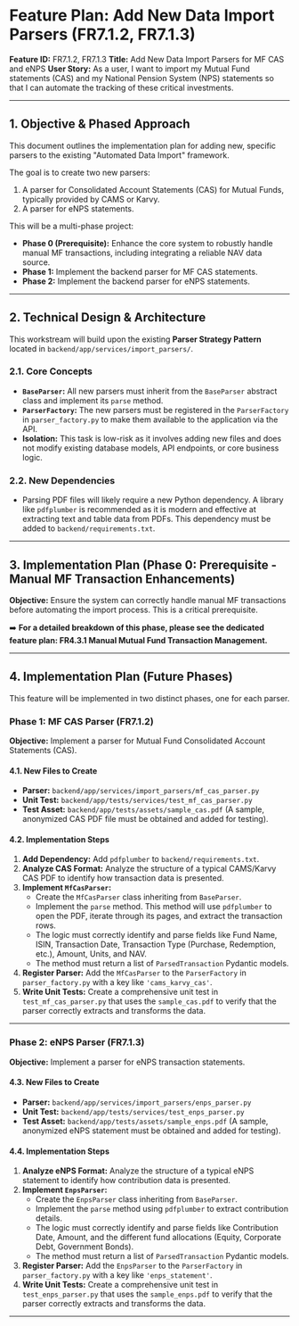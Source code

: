 # Feature Plan: Add New Data Import Parsers (FR7.1.2, FR7.1.3)

**Feature ID:** FR7.1.2, FR7.1.3
**Title:** Add New Data Import Parsers for MF CAS and eNPS
**User Story:** As a user, I want to import my Mutual Fund statements (CAS) and my National Pension System (NPS) statements so that I can automate the tracking of these critical investments.

---

## 1. Objective & Phased Approach

This document outlines the implementation plan for adding new, specific parsers to the existing "Automated Data Import" framework.

The goal is to create two new parsers:
1.  A parser for Consolidated Account Statements (CAS) for Mutual Funds, typically provided by CAMS or Karvy.
2.  A parser for eNPS statements.

This will be a multi-phase project:
*   **Phase 0 (Prerequisite):** Enhance the core system to robustly handle manual MF transactions, including integrating a reliable NAV data source.
*   **Phase 1:** Implement the backend parser for MF CAS statements.
*   **Phase 2:** Implement the backend parser for eNPS statements.

---

## 2. Technical Design & Architecture

This workstream will build upon the existing **Parser Strategy Pattern** located in `backend/app/services/import_parsers/`.

### 2.1. Core Concepts

*   **`BaseParser`:** All new parsers must inherit from the `BaseParser` abstract class and implement its `parse` method.
*   **`ParserFactory`:** The new parsers must be registered in the `ParserFactory` in `parser_factory.py` to make them available to the application via the API.
*   **Isolation:** This task is low-risk as it involves adding new files and does not modify existing database models, API endpoints, or core business logic.

### 2.2. New Dependencies

*   Parsing PDF files will likely require a new Python dependency. A library like `pdfplumber` is recommended as it is modern and effective at extracting text and table data from PDFs. This dependency must be added to `backend/requirements.txt`.

---

## 3. Implementation Plan (Phase 0: Prerequisite - Manual MF Transaction Enhancements)

**Objective:** Ensure the system can correctly handle manual MF transactions before automating the import process. This is a critical prerequisite.

➡️ **For a detailed breakdown of this phase, please see the dedicated feature plan: FR4.3.1 Manual Mutual Fund Transaction Management.**

---
## 4. Implementation Plan (Future Phases)

This feature will be implemented in two distinct phases, one for each parser.

### Phase 1: MF CAS Parser (FR7.1.2)

**Objective:** Implement a parser for Mutual Fund Consolidated Account Statements (CAS).

#### 4.1. New Files to Create

*   **Parser:** `backend/app/services/import_parsers/mf_cas_parser.py`
*   **Unit Test:** `backend/app/tests/services/test_mf_cas_parser.py`
*   **Test Asset:** `backend/app/tests/assets/sample_cas.pdf` (A sample, anonymized CAS PDF file must be obtained and added for testing).

#### 4.2. Implementation Steps

1.  **Add Dependency:** Add `pdfplumber` to `backend/requirements.txt`.
2.  **Analyze CAS Format:** Analyze the structure of a typical CAMS/Karvy CAS PDF to identify how transaction data is presented.
3.  **Implement `MfCasParser`:**
    *   Create the `MfCasParser` class inheriting from `BaseParser`.
    *   Implement the `parse` method. This method will use `pdfplumber` to open the PDF, iterate through its pages, and extract the transaction rows.
    *   The logic must correctly identify and parse fields like Fund Name, ISIN, Transaction Date, Transaction Type (Purchase, Redemption, etc.), Amount, Units, and NAV.
    *   The method must return a list of `ParsedTransaction` Pydantic models.
4.  **Register Parser:** Add the `MfCasParser` to the `ParserFactory` in `parser_factory.py` with a key like `'cams_karvy_cas'`.
5.  **Write Unit Tests:** Create a comprehensive unit test in `test_mf_cas_parser.py` that uses the `sample_cas.pdf` to verify that the parser correctly extracts and transforms the data.

---

### Phase 2: eNPS Parser (FR7.1.3)

**Objective:** Implement a parser for eNPS transaction statements.

#### 4.3. New Files to Create

*   **Parser:** `backend/app/services/import_parsers/enps_parser.py`
*   **Unit Test:** `backend/app/tests/services/test_enps_parser.py`
*   **Test Asset:** `backend/app/tests/assets/sample_enps.pdf` (A sample, anonymized eNPS statement must be obtained and added for testing).

#### 4.4. Implementation Steps

1.  **Analyze eNPS Format:** Analyze the structure of a typical eNPS statement to identify how contribution data is presented.
2.  **Implement `EnpsParser`:**
    *   Create the `EnpsParser` class inheriting from `BaseParser`.
    *   Implement the `parse` method using `pdfplumber` to extract contribution details.
    *   The logic must correctly identify and parse fields like Contribution Date, Amount, and the different fund allocations (Equity, Corporate Debt, Government Bonds).
    *   The method must return a list of `ParsedTransaction` Pydantic models.
3.  **Register Parser:** Add the `EnpsParser` to the `ParserFactory` in `parser_factory.py` with a key like `'enps_statement'`.
4.  **Write Unit Tests:** Create a comprehensive unit test in `test_enps_parser.py` that uses the `sample_enps.pdf` to verify that the parser correctly extracts and transforms the data.

---
